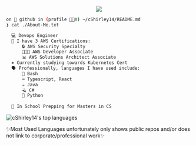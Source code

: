 <p align="center">
  <a href="https://github.com/cShirley14">
    <img src="https://readme-typing-svg.demolab.com/?lines=Hey+I'm+Chantal+👋🏽;I'm+an+SRE+👩🏽‍💻;I'm+always+learning+📖;Feel+free+to+connect+☕;&font=Fira+Code&color=949efb&background=000000&center=true&vCenter=true&weight=500">
  </a>
</p>


```Bash
on 🐙 github in (profile 🙋🏽‍♀️) ~/cShirley14/README.md 
❯ cat ./About-Me.txt

  💻 Devops Engineer
  📖 I have 3 AWS Certifications:
      🔒 AWS Security Specialty
      👩🏽‍💻 AWS Developer Associate
      📊 AWS Solutions Architect Associate
  ⎈ Currently studying towards Kubernetes Cert
  🗣️ Professionally, languages I have used include:
      🐧 Bash
      ⌨️ Typescript, React
      ☕ Java
      🪒 C#
      🐍 Python
      
  🏫 In School Prepping for Masters in CS
```
 ![cShirley14's top languages](https://github-readme-stats.vercel.app/api/top-langs/?username=cShirley14&theme=tokyonight&layout=compact&hide_border=true)
 
 ✨Most Used Languages unfortunately only shows public repos and/or does not link to corporate/professional work✨

